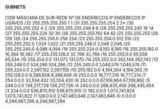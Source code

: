 #### SUBNETS

CIDR	  MÁSCARA DE SUB-REDE	   Nº DE ENDEREÇOS IP	   ENDEREÇOS IP USÁVEIS
/32	    255.255.255.255	    	 1	                   1
/31	    255.255.255.254	    	 2	                   2*
/30	    255.255.255.252		     4	                   2
/29	    255.255.255.248	     	 8	                   6
/28	    255.255.255.240	     	 16	                   14
/27	    255.255.255.224	       32	                   30
/26	    255.255.255.192        64	                   62
/25	    255.255.255.128	     	 128	                 126
/24	    255.255.255.0	         256	                 254
/23	    255.255.254.0	         512	                 510
/22	    255.255.252.0	         1,024	               1,022
/21	    255.255.248.0	         2,048	               2,046
/20	    255.255.240.0	         4,096	               4,094
/19	    255.255.224.0	         8,192	               8,190
/18	    255.255.192.0	         16,384	               16,382
/17	    255.255.128.0	         32,768	               32,766
/16	    255.255.0.0	           65,536	               65,534
/15	    255.254.0.0	           131,072	             131,070
/14	    255.252.0.0	           262,144	             262,142
/13	    255.248.0.0	           524,288	             524,286
/12	    255.240.0.0	           1,048,576	           1,048,574
/11	    255.224.0.0            2,097,152	           2,097,150
/10	    255.192.0.0	           4,194,304	           4,194,302
/9	    255.128.0.0	           8,388,608	           8,388,606
/8	    255.0.0.0	             16,777,216	           16,777,214
/7	    254.0.0.0	             33,554,432	           33,554,430
/6	    252.0.0.0	             67,108,864	           67,108,862
/5	    248.0.0.0	             134,217,728	         134,217,726
/4	    240.0.0.0	             268,435,456	         268,435,454
/3	    224.0.0.0	             536,870,912	         536,870,910
/2	    192.0.0.0	             1,073,741,824	       1,073,741,822
/1	    128.0.0.0	             2,147,483,648	       2,147,483,646
/0	    0.0.0.0	               4,294,967,296	       4,294,967,294
